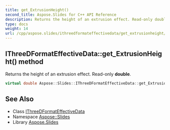 ```yaml
---
title: get_ExtrusionHeight()
second_title: Aspose.Slides for C++ API Reference
description: Returns the height of an extrusion effect. Read-only double.
type: docs
weight: 14
url: /cpp/aspose.slides/ithreedformateffectivedata/get_extrusionheight/
---
```

## IThreeDFormatEffectiveData::get_ExtrusionHeight() method


Returns the height of an extrusion effect. Read-only **double**.

```cpp
virtual double Aspose::Slides::IThreeDFormatEffectiveData::get_ExtrusionHeight()=0
```

## See Also

* Class [IThreeDFormatEffectiveData](./)
* Namespace [Aspose::Slides](../)
* Library [Aspose.Slides](../../)